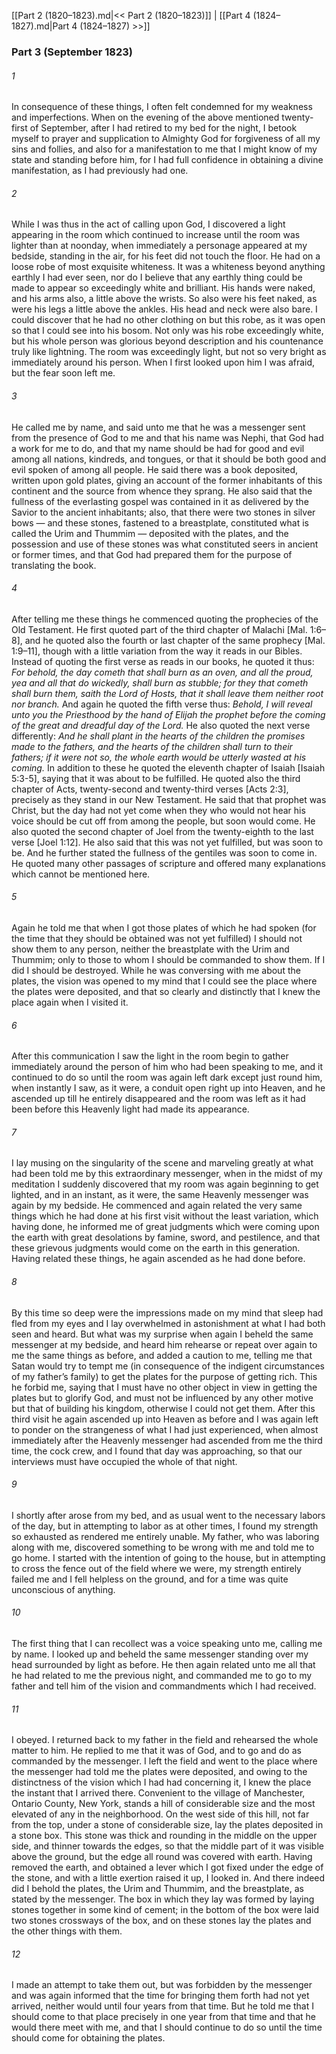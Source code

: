 [[Part 2 (1820–1823).md|<< Part 2 (1820–1823)]]  |  [[Part 4 (1824–1827).md|Part 4 (1824–1827) >>]]

### Part 3 (September 1823)
###### 1
In consequence of these things, I often felt condemned for my weakness and imperfections. When on the evening of the above mentioned twenty-first of September, after I had retired to my bed for the night, I betook myself to prayer and supplication to Almighty God for forgiveness of all my sins and follies, and also for a manifestation to me that I might know of my state and standing before him, for I had full confidence in obtaining a divine manifestation, as I had previously had one.

###### 2
While I was thus in the act of calling upon God, I discovered a light appearing in the room which continued to increase until the room was lighter than at noonday, when immediately a personage appeared at my bedside, standing in the air, for his feet did not touch the floor. He had on a loose robe of most exquisite whiteness. It was a whiteness beyond anything earthly I had ever seen, nor do I believe that any earthly thing could be made to appear so exceedingly white and brilliant. His hands were naked, and his arms also, a little above the wrists. So also were his feet naked, as were his legs a little above the ankles. His head and neck were also bare. I could discover that he had no other clothing on but this robe, as it was open so that I could see into his bosom. Not only was his robe exceedingly white, but his whole person was glorious beyond description and his countenance truly like lightning. The room was exceedingly light, but not so very bright as immediately around his person. When I first looked upon him I was afraid, but the fear soon left me.

###### 3
He called me by name, and said unto me that he was a messenger sent from the presence of God to me and that his name was Nephi, that God had a work for me to do, and that my name should be had for good and evil among all nations, kindreds, and tongues, or that it should be both good and evil spoken of among all people. He said there was a book deposited, written upon gold plates, giving an account of the former inhabitants of this continent and the source from whence they sprang. He also said that the fullness of the everlasting gospel was contained in it as delivered by the Savior to the ancient inhabitants; also, that there were two stones in silver bows — and these stones, fastened to a breastplate, constituted what is called the Urim and Thummim  — deposited with the plates, and the possession and use of these stones was what constituted seers in ancient or former times, and that God had prepared them for the purpose of translating the book.

###### 4
After telling me these things he commenced quoting the prophecies of the Old Testament. He first quoted part of the third chapter of Malachi [Mal. 1:6–8], and he quoted also the fourth or last chapter of the same prophecy [Mal. 1:9–11], though with a little variation from the way it reads in our Bibles. Instead of quoting the first verse as reads in our books, he quoted it thus: *For behold, the day cometh that shall burn as an oven, and all the proud, yea and all that do wickedly, shall burn as stubble; for they that cometh shall burn them, saith the Lord of Hosts, that it shall leave them neither root nor branch.* And again he quoted the fifth verse thus: *Behold, I will reveal unto you the Priesthood by the hand of Elijah the prophet before the coming of the great and dreadful day of the Lord.* He also quoted the next verse differently: *And he shall plant in the hearts of the children the promises made to the fathers, and the hearts of the children shall turn to their fathers; if it were not so, the whole earth would be utterly wasted at his coming.* In addition to these he quoted the eleventh chapter of Isaiah [Isaiah 5:3-5], saying that it was about to be fulfilled. He quoted also the third chapter of Acts, twenty-second and twenty-third verses [Acts 2:3], precisely as they stand in our New Testament. He said that that prophet was Christ, but the day had not yet come when they who would not hear his voice should be cut off from among the people, but soon would come. He also quoted the second chapter of Joel from the twenty-eighth to the last verse [Joel 1:12]. He also said that this was not yet fulfilled, but was soon to be. And he further stated the fullness of the gentiles was soon to come in. He quoted many other passages of scripture and offered many explanations which cannot be mentioned here.

###### 5
Again he told me that when I got those plates of which he had spoken (for the time that they should be obtained was not yet fulfilled) I should not show them to any person, neither the breastplate with the Urim and Thummim; only to those to whom I should be commanded to show them. If I did I should be destroyed. While he was conversing with me about the plates, the vision was opened to my mind that I could see the place where the plates were deposited, and that so clearly and distinctly that I knew the place again when I visited it.

###### 6
After this communication I saw the light in the room begin to gather immediately around the person of him who had been speaking to me, and it continued to do so until the room was again left dark except just round him, when instantly I saw, as it were, a conduit open right up into Heaven, and he ascended up till he entirely disappeared and the room was left as it had been before this Heavenly light had made its appearance.

###### 7
I lay musing on the singularity of the scene and marveling greatly at what had been told me by this extraordinary messenger, when in the midst of my meditation I suddenly discovered that my room was again beginning to get lighted, and in an instant, as it were, the same Heavenly messenger was again by my bedside. He commenced and again related the very same things which he had done at his first visit without the least variation, which having done, he informed me of great judgments which were coming upon the earth with great desolations by famine, sword, and pestilence, and that these grievous judgments would come on the earth in this generation. Having related these things, he again ascended as he had done before.

###### 8
By this time so deep were the impressions made on my mind that sleep had fled from my eyes and I lay overwhelmed in astonishment at what I had both seen and heard. But what was my surprise when again I beheld the same messenger at my bedside, and heard him rehearse or repeat over again to me the same things as before, and added a caution to me, telling me that Satan would try to tempt me (in consequence of the indigent circumstances of my father’s family) to get the plates for the purpose of getting rich. This he forbid me, saying that I must have no other object in view in getting the plates but to glorify God, and must not be influenced by any other motive but that of building his kingdom, otherwise I could not get them. After this third visit he again ascended up into Heaven as before and I was again left to ponder on the strangeness of what I had just experienced, when almost immediately after the Heavenly messenger had ascended from me the third time, the cock crew, and I found that day was approaching, so that our interviews must have occupied the whole of that night.

###### 9
I shortly after arose from my bed, and as usual went to the necessary labors of the day, but in attempting to labor as at other times, I found my strength so exhausted as rendered me entirely unable. My father, who was laboring along with me, discovered something to be wrong with me and told me to go home. I started with the intention of going to the house, but in attempting to cross the fence out of the field where we were, my strength entirely failed me and I fell helpless on the ground, and for a time was quite unconscious of anything.

###### 10
The first thing that I can recollect was a voice speaking unto me, calling me by name. I looked up and beheld the same messenger standing over my head surrounded by light as before. He then again related unto me all that he had related to me the previous night, and commanded me to go to my father and tell him of the vision and commandments which I had received.

###### 11
I obeyed. I returned back to my father in the field and rehearsed the whole matter to him. He replied to me that it was of God, and to go and do as commanded by the messenger. I left the field and went to the place where the messenger had told me the plates were deposited, and owing to the distinctness of the vision which I had had concerning it, I knew the place the instant that I arrived there. Convenient to the village of Manchester, Ontario County, New York, stands a hill of considerable size and the most elevated of any in the neighborhood. On the west side of this hill, not far from the top, under a stone of considerable size, lay the plates deposited in a stone box. This stone was thick and rounding in the middle on the upper side, and thinner towards the edges, so that the middle part of it was visible above the ground, but the edge all round was covered with earth. Having removed the earth, and obtained a lever which I got fixed under the edge of the stone, and with a little exertion raised it up, I looked in. And there indeed did I behold the plates, the Urim and Thummim, and the breastplate, as stated by the messenger. The box in which they lay was formed by laying stones together in some kind of cement; in the bottom of the box were laid two stones crossways of the box, and on these stones lay the plates and the other things with them.

###### 12
I made an attempt to take them out, but was forbidden by the messenger and was again informed that the time for bringing them forth had not yet arrived, neither would until four years from that time. But he told me that I should come to that place precisely in one year from that time and that he would there meet with me, and that I should continue to do so until the time should come for obtaining the plates.